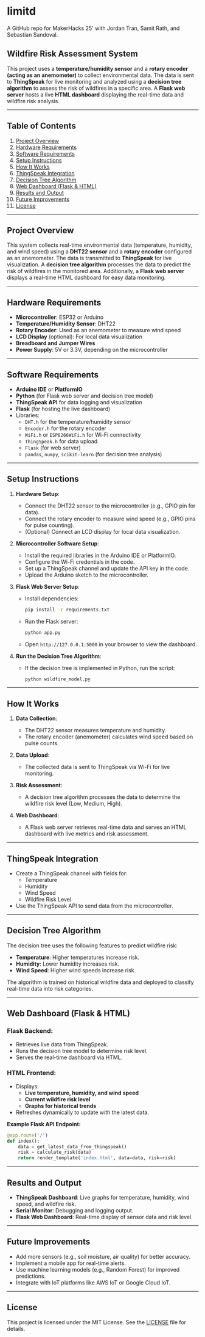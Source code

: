 # limitd

A GitHub repo for MakerHacks 25' with Jordan Tran, Samit Rath, and Sebastian Sandoval.

## Wildfire Risk Assessment System

This project uses a **temperature/humidity sensor** and a **rotary encoder (acting as an anemometer)** to collect environmental data. The data is sent to **ThingSpeak** for live monitoring and analyzed using a **decision tree algorithm** to assess the risk of wildfires in a specific area. A **Flask web server** hosts a live **HTML dashboard** displaying the real-time data and wildfire risk analysis.

---

## Table of Contents
1. [Project Overview](#project-overview)
2. [Hardware Requirements](#hardware-requirements)
3. [Software Requirements](#software-requirements)
4. [Setup Instructions](#setup-instructions)
5. [How It Works](#how-it-works)
6. [ThingSpeak Integration](#thingspeak-integration)
7. [Decision Tree Algorithm](#decision-tree-algorithm)
8. [Web Dashboard (Flask & HTML)](#web-dashboard-flask--html)
9. [Results and Output](#results-and-output)
10. [Future Improvements](#future-improvements)
11. [License](#license)

---

## Project Overview
This system collects real-time environmental data (temperature, humidity, and wind speed) using a **DHT22 sensor** and a **rotary encoder** configured as an anemometer. The data is transmitted to **ThingSpeak** for live visualization. A **decision tree algorithm** processes the data to predict the risk of wildfires in the monitored area. Additionally, a **Flask web server** displays a real-time HTML dashboard for easy data monitoring.

---

## Hardware Requirements
- **Microcontroller**: ESP32 or Arduino
- **Temperature/Humidity Sensor**: DHT22
- **Rotary Encoder**: Used as an anemometer to measure wind speed
- **LCD Display** (optional): For local data visualization
- **Breadboard and Jumper Wires**
- **Power Supply**: 5V or 3.3V, depending on the microcontroller

---

## Software Requirements
- **Arduino IDE** or **PlatformIO**
- **Python** (for Flask web server and decision tree model)
- **ThingSpeak API** for data logging and visualization
- **Flask** (for hosting the live dashboard)
- Libraries:
  - `DHT.h` for the temperature/humidity sensor
  - `Encoder.h` for the rotary encoder
  - `WiFi.h` or `ESP8266WiFi.h` for Wi-Fi connectivity
  - `ThingSpeak.h` for data upload
  - `Flask` (for web server)
  - `pandas`, `numpy`, `scikit-learn` (for decision tree analysis)

---

## Setup Instructions
1. **Hardware Setup**:
   - Connect the DHT22 sensor to the microcontroller (e.g., GPIO pin for data).
   - Connect the rotary encoder to measure wind speed (e.g., GPIO pins for pulse counting).
   - (Optional) Connect an LCD display for local data visualization.

2. **Microcontroller Software Setup**:
   - Install the required libraries in the Arduino IDE or PlatformIO.
   - Configure the Wi-Fi credentials in the code.
   - Set up a ThingSpeak channel and update the API key in the code.
   - Upload the Arduino sketch to the microcontroller.

3. **Flask Web Server Setup**:
   - Install dependencies:
     ```sh
     pip install -r requirements.txt
     ```
   - Run the Flask server:
     ```sh
     python app.py
     ```
   - Open `http://127.0.0.1:5000` in your browser to view the dashboard.

4. **Run the Decision Tree Algorithm**:
   - If the decision tree is implemented in Python, run the script:
     ```sh
     python wildfire_model.py
     ```

---

## How It Works
1. **Data Collection**:
   - The DHT22 sensor measures temperature and humidity.
   - The rotary encoder (anemometer) calculates wind speed based on pulse counts.

2. **Data Upload**:
   - The collected data is sent to ThingSpeak via Wi-Fi for live monitoring.

3. **Risk Assessment**:
   - A decision tree algorithm processes the data to determine the wildfire risk level (Low, Medium, High).

4. **Web Dashboard**:
   - A Flask web server retrieves real-time data and serves an HTML dashboard with live metrics and risk assessment.

---

## ThingSpeak Integration
- Create a ThingSpeak channel with fields for:
  - Temperature
  - Humidity
  - Wind Speed
  - Wildfire Risk Level
- Use the ThingSpeak API to send data from the microcontroller.

---

## Decision Tree Algorithm
The decision tree uses the following features to predict wildfire risk:
- **Temperature**: Higher temperatures increase risk.
- **Humidity**: Lower humidity increases risk.
- **Wind Speed**: Higher wind speeds increase risk.

The algorithm is trained on historical wildfire data and deployed to classify real-time data into risk categories.

---

## Web Dashboard (Flask & HTML)
### Flask Backend:
- Retrieves live data from ThingSpeak.
- Runs the decision tree model to determine risk level.
- Serves the real-time dashboard via HTML.

### HTML Frontend:
- Displays:
  - **Live temperature, humidity, and wind speed**
  - **Current wildfire risk level**
  - **Graphs for historical trends**
- Refreshes dynamically to update with the latest data.

**Example Flask API Endpoint:**
```python
@app.route('/')
def index():
    data = get_latest_data_from_thingspeak()
    risk = calculate_risk(data)
    return render_template('index.html', data=data, risk=risk)
```
---

## Results and Output
- **ThingSpeak Dashboard**: Live graphs for temperature, humidity, wind speed, and wildfire risk.
- **Serial Monitor**: Debugging and logging output.
- **Flask Web Dashboard**: Real-time display of sensor data and risk level.

---

## Future Improvements
- Add more sensors (e.g., soil moisture, air quality) for better accuracy.
- Implement a mobile app for real-time alerts.
- Use machine learning models (e.g., Random Forest) for improved predictions.
- Integrate with IoT platforms like AWS IoT or Google Cloud IoT.

---

## License
This project is licensed under the MIT License. See the [LICENSE](LICENSE) file for details.
